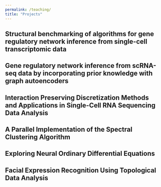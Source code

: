 ```yaml
---
permalink: /teaching/
title: "Projects"
---
```



## Structural benchmarking of algorithms for gene regulatory network inference from single-cell transcriptomic data

## Gene regulatory network inference from scRNA-seq data by incorporating prior knowledge with graph autoencoders

## Interaction Preserving Discretization Methods and Applications in Single-Cell RNA Sequencing Data Analysis

## A Parallel Implementation of the Spectral Clustering Algorithm

## Exploring Neural Ordinary Differential Equations

## Facial Expression Recognition Using Topological Data Analysis
